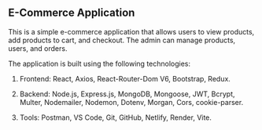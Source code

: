  ## E-Commerce Application

This is a simple e-commerce application that allows users to view products, add products to cart, and checkout. The admin can manage products, users, and orders.

The application is built using the following technologies:

1. Frontend: React, Axios, React-Router-Dom V6, Bootstrap, Redux.

2. Backend: Node.js, Express.js, MongoDB, Mongoose, JWT, Bcrypt, Multer, Nodemailer, Nodemon, Dotenv, Morgan, Cors, cookie-parser.

3. Tools: Postman, VS Code, Git, GitHub, Netlify, Render, Vite.